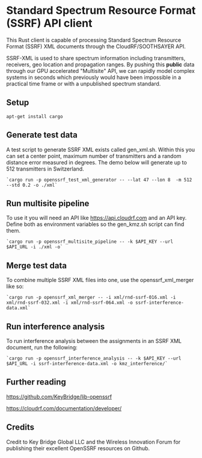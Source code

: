 # Standard Spectrum Resource Format (SSRF) API client

This Rust client is capable of processing Standard Spectrum Resource Format (SSRF) XML documents through the CloudRF/SOOTHSAYER API.

SSRF-XML is used to share spectrum information including transmitters, receivers, geo location and propagation ranges. By pushing this **public**  data through our GPU accelerated "Multisite" API, we can rapidly model complex systems in seconds which previously would have been impossible in a practical time frame or with a unpublished spectrum standard.

## Setup

    apt-get install cargo


## Generate test data

A test script to generate SSRF XML exists called gen_xml.sh.
Within this you can set a center point, maximum number of transmitters and a random distance error measured in degrees. The demo below will generate up to 512 transmitters in Switzerland.

    `cargo run -p openssrf_test_xml_generator -- --lat 47 --lon 8  -m 512 --std 0.2 -o ./xml`

## Run multisite pipeline

To use it you will need an API like https://api.cloudrf.com and an API key.
Define both as environment variables so the gen_kmz.sh script can find them.

    `cargo run -p openssrf_multisite_pipeline -- -k $API_KEY --url $API_URL -i ./xml -o`

## Merge test data

To combine multiple SSRF XML files into one, use the openssrf_xml_merger like so:

    `cargo run -p openssrf_xml_merger -- -i xml/rnd-ssrf-016.xml -i xml/rnd-ssrf-032.xml -i xml/rnd-ssrf-064.xml -o ssrf-interference-data.xml`

## Run interference analysis

To run interference analysis between the assignments in an SSRF XML document, run the following:

    `cargo run -p openssrf_interference_analysis -- -k $API_KEY --url $API_URL -i ssrf-interference-data.xml -o kmz_interference/`


## Further reading

https://github.com/KeyBridge/lib-openssrf

https://cloudrf.com/documentation/developer/



## Credits

Credit to Key Bridge Global LLC and the Wireless Innovation Forum for publishing their excellent OpenSSRF resources on Github. 

